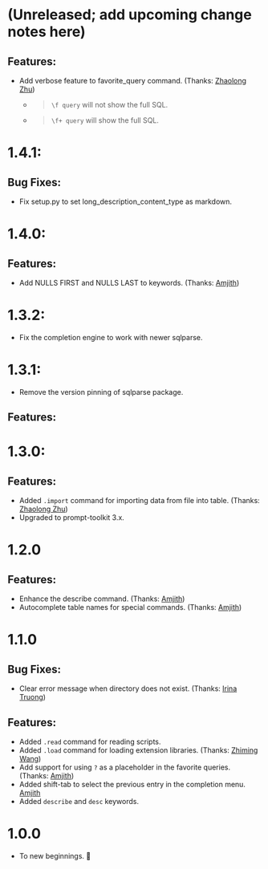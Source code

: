 
(Unreleased; add upcoming change notes here)
=============================================

Features:
---------
* Add verbose feature to favorite_query command. (Thanks: [Zhaolong Zhu])
	* > `\f query` will not show the full SQL.
	* > `\f+ query` will show the full SQL.

1.4.1:
======

Bug Fixes:
----------

* Fix setup.py to set long_description_content_type as markdown.


1.4.0:
======

Features:
---------

* Add NULLS FIRST and NULLS LAST to keywords. (Thanks: [Amjith])


1.3.2:
======

* Fix the completion engine to work with newer sqlparse. 

1.3.1:
======

* Remove the version pinning of sqlparse package. 


Features:
---------

1.3.0:
======

Features:
---------
* Added `.import` command for importing data from file into table. (Thanks: [Zhaolong Zhu])
* Upgraded to prompt-toolkit 3.x.

1.2.0
=====

Features:
---------

* Enhance the describe command. (Thanks: [Amjith])
* Autocomplete table names for special commands. (Thanks: [Amjith])

1.1.0
=====

Bug Fixes:
----------

* Clear error message when directory does not exist. (Thanks: [Irina Truong])

Features:
---------

* Added `.read` command for reading scripts.
* Added `.load` command for loading extension libraries. (Thanks: [Zhiming Wang])
* Add support for using `?` as a placeholder in the favorite queries. (Thanks: [Amjith])
* Added shift-tab to select the previous entry in the completion menu. [Amjith]
* Added `describe` and `desc` keywords.

1.0.0
=====

* To new beginnings. :tada:



[Amjith]: https://blog.amjith.com
[Zhiming Wang]: https://github.com/zmwangx
[Irina Truong]: https://github.com/j-bennet
[Shawn Chapla]: https://github.com/shwnchpl
[Zhaolong Zhu]: https://github.com/zzl0
